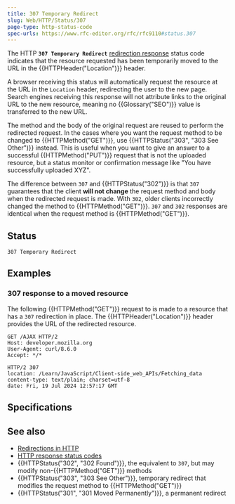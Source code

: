 ```yaml
---
title: 307 Temporary Redirect
slug: Web/HTTP/Status/307
page-type: http-status-code
spec-urls: https://www.rfc-editor.org/rfc/rfc9110#status.307
---
```




The HTTP **`307 Temporary Redirect`** [redirection response](/Web/HTTP/Status#redirection_messages) status code indicates that the resource requested has been temporarily moved to the URL in the {{HTTPHeader("Location")}} header.

A browser receiving this status will automatically request the resource at the URL in the `Location` header, redirecting the user to the new page.
Search engines receiving this response will not attribute links to the original URL to the new resource, meaning no {{Glossary("SEO")}} value is transferred to the new URL.

The method and the body of the original request are reused to perform the redirected request.
In the cases where you want the request method to be changed to {{HTTPMethod("GET")}}, use {{HTTPStatus("303", "303 See Other")}} instead.
This is useful when you want to give an answer to a successful {{HTTPMethod("PUT")}} request that is not the uploaded resource, but a status monitor or confirmation message like "You have successfully uploaded XYZ".

The difference between `307` and {{HTTPStatus("302")}} is that `307` guarantees that the client **will not change** the request method and body when the redirected request is made.
With `302`, older clients incorrectly changed the method to {{HTTPMethod("GET")}}.
`307` and `302` responses are identical when the request method is {{HTTPMethod("GET")}}.

## Status

```http
307 Temporary Redirect
```

## Examples

### 307 response to a moved resource

The following {{HTTPMethod("GET")}} request to is made to a resource that has a `307` redirection in place.
The {{HTTPHeader("Location")}} header provides the URL of the redirected resource.

```http
GET /AJAX HTTP/2
Host: developer.mozilla.org
User-Agent: curl/8.6.0
Accept: */*
```

```http
HTTP/2 307
location: /Learn/JavaScript/Client-side_web_APIs/Fetching_data
content-type: text/plain; charset=utf-8
date: Fri, 19 Jul 2024 12:57:17 GMT
```

## Specifications



## See also

- [Redirections in HTTP](/Web/HTTP/Redirections)
- [HTTP response status codes](/Web/HTTP/Status)
- {{HTTPStatus("302", "302 Found")}}, the equivalent to `307`, but may modify non-{{HTTPMethod("GET")}} methods
- {{HTTPStatus("303", "303 See Other")}}, temporary redirect that modifies the request method to {{HTTPMethod("GET")}}
- {{HTTPStatus("301", "301 Moved Permanently")}}, a permanent redirect
